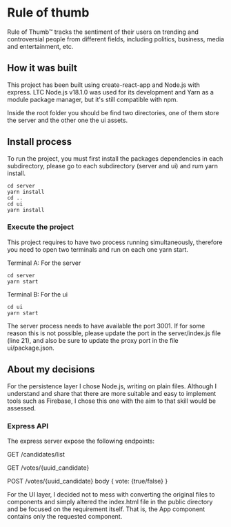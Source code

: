# Rule of thumb

Rule of Thumb™️ tracks the sentiment of their users on trending and controversial people from different fields, including politics, business, media and entertainment, etc.

## How it was built

This project has been built using create-react-app and Node.js with express. LTC Node.js v18.1.0 was used for its development and Yarn as a module package manager, but it's still compatible with npm.

Inside the root folder you should be find two directories, one of them store the server and the other one the ui assets.

## Install process

To run the project, you must first install the packages dependencies in each subdirectory, please go to each subdirectory (server and ui) and rum yarn install.

```
cd server
yarn install
cd ..
cd ui
yarn install
```
### Execute the project

This project requires to have two process running simultaneously, therefore you need to open two terminals and run on each one yarn start.

Terminal A: For the server
```
cd server
yarn start
```
Terminal B: For the ui
```
cd ui
yarn start
```

The server process needs to have available the port 3001. If for some reason this is not possible, please update the port in the server/index.js file (line 21), and also be sure to update the proxy port in the file ui/package.json.

## About my decisions

For the persistence layer I chose Node.js, writing on plain files. Although I understand and share that there are more suitable and easy to implement tools such as Firebase, I chose this one with the aim to that skill would be assessed.

### Express API

The express server expose the following endpoints:

GET /candidates/list

GET /votes/{uuid_candidate}

POST /votes/{uuid_candidate}
body
{ vote: {true/false} }

For the UI layer, I decided not to mess with converting the original files to components and simply altered the index.html file in the public directory and be focused on the requirement itself. That is, the App component contains only the requested component.
